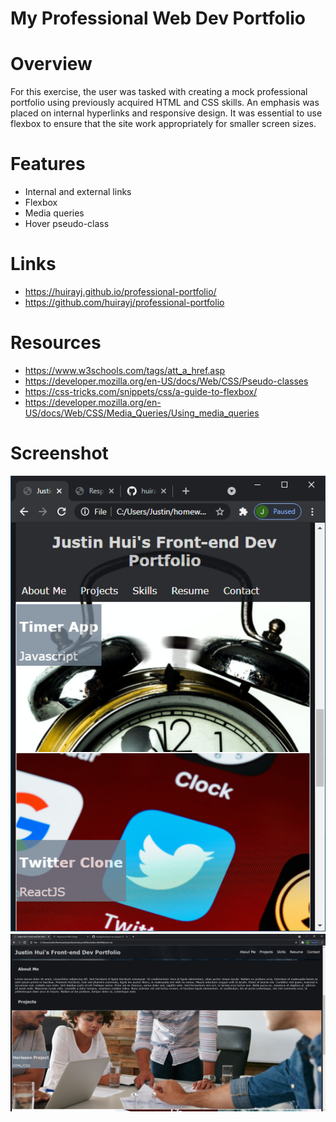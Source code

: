 # My Professional Web Dev Portfolio

# Overview
For this exercise, the user was tasked with creating a mock professional portfolio using previously acquired HTML and CSS skills. An emphasis was placed on internal hyperlinks and responsive design. It was essential to use flexbox to ensure that the site work appropriately for smaller screen sizes.

# Features
- Internal and external links
- Flexbox
- Media queries
- Hover pseudo-class

# Links
- https://huirayj.github.io/professional-portfolio/
- https://github.com/huirayj/professional-portfolio

# Resources
- https://www.w3schools.com/tags/att_a_href.asp
- https://developer.mozilla.org/en-US/docs/Web/CSS/Pseudo-classes
- https://css-tricks.com/snippets/css/a-guide-to-flexbox/
- https://developer.mozilla.org/en-US/docs/Web/CSS/Media_Queries/Using_media_queries


# Screenshot
![Mobile version of website](https://github.com/huirayj/professional-portfolio/blob/main/assets/images/screenshot-mobile.png)
![Desktop version of website](https://github.com/huirayj/professional-portfolio/blob/main/assets/images/screenshot-desktop.png)